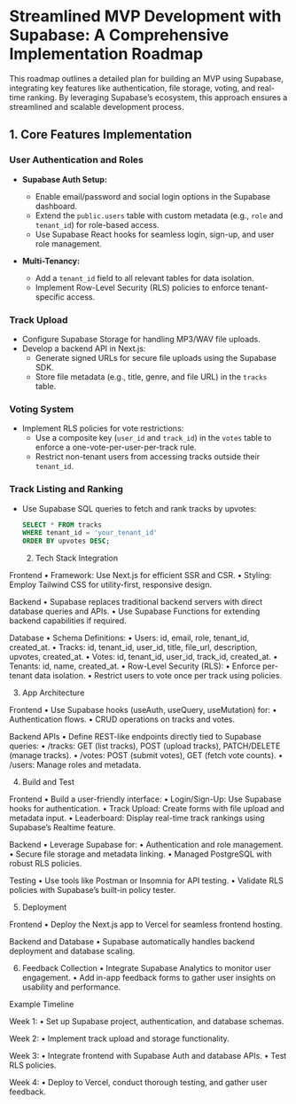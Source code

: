 # Streamlined MVP Development with Supabase: A Comprehensive Implementation Roadmap

This roadmap outlines a detailed plan for building an MVP using Supabase, integrating key features like authentication, file storage, voting, and real-time ranking. By leveraging Supabase’s ecosystem, this approach ensures a streamlined and scalable development process.

## 1. Core Features Implementation

### User Authentication and Roles

- **Supabase Auth Setup:**
  - Enable email/password and social login options in the Supabase dashboard.
  - Extend the `public.users` table with custom metadata (e.g., `role` and `tenant_id`) for role-based access.
  - Use Supabase React hooks for seamless login, sign-up, and user role management.

- **Multi-Tenancy:**
  - Add a `tenant_id` field to all relevant tables for data isolation.
  - Implement Row-Level Security (RLS) policies to enforce tenant-specific access.

### Track Upload

- Configure Supabase Storage for handling MP3/WAV file uploads.
- Develop a backend API in Next.js:
  - Generate signed URLs for secure file uploads using the Supabase SDK.
  - Store file metadata (e.g., title, genre, and file URL) in the `tracks` table.

### Voting System

- Implement RLS policies for vote restrictions:
  - Use a composite key (`user_id` and `track_id`) in the `votes` table to enforce a one-vote-per-user-per-track rule.
  - Restrict non-tenant users from accessing tracks outside their `tenant_id`.

### Track Listing and Ranking

- Use Supabase SQL queries to fetch and rank tracks by upvotes:

  ```sql
  SELECT * FROM tracks
  WHERE tenant_id = 'your_tenant_id'
  ORDER BY upvotes DESC;
  ```
  2. Tech Stack Integration

Frontend
	•	Framework: Use Next.js for efficient SSR and CSR.
	•	Styling: Employ Tailwind CSS for utility-first, responsive design.

Backend
	•	Supabase replaces traditional backend servers with direct database queries and APIs.
	•	Use Supabase Functions for extending backend capabilities if required.

Database
	•	Schema Definitions:
	•	Users: id, email, role, tenant_id, created_at.
	•	Tracks: id, tenant_id, user_id, title, file_url, description, upvotes, created_at.
	•	Votes: id, tenant_id, user_id, track_id, created_at.
	•	Tenants: id, name, created_at.
	•	Row-Level Security (RLS):
	•	Enforce per-tenant data isolation.
	•	Restrict users to vote once per track using policies.

3. App Architecture

Frontend
	•	Use Supabase hooks (useAuth, useQuery, useMutation) for:
	•	Authentication flows.
	•	CRUD operations on tracks and votes.

Backend APIs
	•	Define REST-like endpoints directly tied to Supabase queries:
	•	/tracks: GET (list tracks), POST (upload tracks), PATCH/DELETE (manage tracks).
	•	/votes: POST (submit votes), GET (fetch vote counts).
	•	/users: Manage roles and metadata.

4. Build and Test

Frontend
	•	Build a user-friendly interface:
	•	Login/Sign-Up: Use Supabase hooks for authentication.
	•	Track Upload: Create forms with file upload and metadata input.
	•	Leaderboard: Display real-time track rankings using Supabase’s Realtime feature.

Backend
	•	Leverage Supabase for:
	•	Authentication and role management.
	•	Secure file storage and metadata linking.
	•	Managed PostgreSQL with robust RLS policies.

Testing
	•	Use tools like Postman or Insomnia for API testing.
	•	Validate RLS policies with Supabase’s built-in policy tester.

5. Deployment

Frontend
	•	Deploy the Next.js app to Vercel for seamless frontend hosting.

Backend and Database
	•	Supabase automatically handles backend deployment and database scaling.

6. Feedback Collection
	•	Integrate Supabase Analytics to monitor user engagement.
	•	Add in-app feedback forms to gather user insights on usability and performance.

Example Timeline

Week 1:
	•	Set up Supabase project, authentication, and database schemas.

Week 2:
	•	Implement track upload and storage functionality.

Week 3:
	•	Integrate frontend with Supabase Auth and database APIs.
	•	Test RLS policies.

Week 4:
	•	Deploy to Vercel, conduct thorough testing, and gather user feedback.
